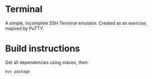 # Terminal
A simple, incomplete SSH Terminal emulator. Created as an exercise, inspired by PuTTY.

# Build instructions
Get all dependencies using maven, then:

`mvn package`

